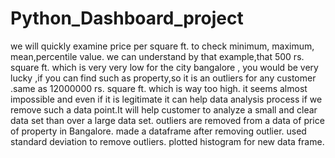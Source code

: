 # Python_Dashboard_project
we will quickly examine price per square ft. to check minimum, maximum, mean,percentile value.
we can understand by that example,that 500 rs. square ft. which is very very low for the city bangalore , you would be very lucky ,if you can find such as property,so it is an outliers for any customer .same as 12000000 rs. square ft. which is way too high. it seems almost impossible and even if it is legitimate it can help data analysis process if we remove such a data point.It will help customer to analyze  a small and clear data set than over a large data set.
outliers are removed from a data of  price of property in Bangalore.
made a dataframe after removing outlier.
used standard deviation to remove outliers.
plotted histogram for new data frame.
